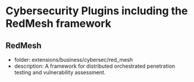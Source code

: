 # Cybersecurity Plugins including the RedMesh framework

## RedMesh
- folder: extensions/business/cybersec/red_mesh
- description: A framework for distributed orchestrated penetration testing and vulnerability assessment.